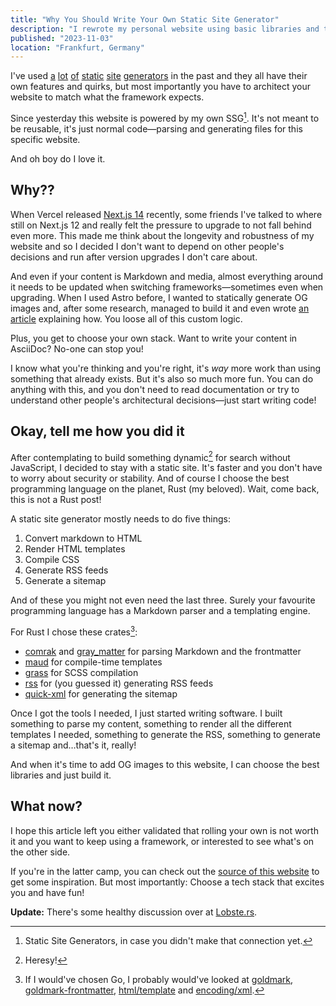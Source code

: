 ```yaml
---
title: "Why You Should Write Your Own Static Site Generator"
description: "I rewrote my personal website using basic libraries and the flexibility is incredible."
published: "2023-11-03"
location: "Frankfurt, Germany"
---
```


I've used [a](https://jekyllrb.com) [lot](https://gohugo.io) 
[of](https://www.11ty.dev) [static](https://www.getzola.org) 
[site](https://nextjs.org) [generators](https://astro.build) in the past and 
they all have their own features and quirks, but most importantly you have to
architect your website to match what the framework expects.

Since yesterday this website is powered by my own SSG[^1].
It's not meant to be reusable, it's just normal code—parsing and generating 
files for this specific website.

And oh boy do I love it.

<!-- more -->

## Why??

When Vercel released [Next.js 14](https://nextjs.org/blog/next-14) recently, 
some friends I've talked to where still on Next.js 12 and really felt the 
pressure to upgrade to not fall behind even more.
This made me think about the longevity and robustness of my website and so I 
decided I don't want to depend on other people's decisions and run after version
upgrades I don't care about.

And even if your content is Markdown and media, almost everything around it
needs to be updated when switching frameworks—sometimes even when upgrading.
When I used Astro before, I wanted to statically generate OG images and, after 
some research, managed to build it and even wrote
[an article](/articles/static-og-images-in-astro) explaining how. 
You loose all of this custom logic.

Plus, you get to choose your own stack. 
Want to write your content in AsciiDoc? No-one can stop you!

I know what you're thinking and you're right, it's _way_ more work than using 
something that already exists.
But it's also so much more fun.
You can do anything with this, and you don't need to read documentation or try
to understand other people's architectural decisions—just start writing code!

## Okay, tell me how you did it

After contemplating to build something dynamic[^2] for search without 
JavaScript, I decided to stay with a static site. 
It's faster and you don't have to worry about security or stability.
And of course I choose the best programming language on the planet, Rust (my 
beloved). 
Wait, come back, this is not a Rust post!

A static site generator mostly needs to do five things:

1. Convert markdown to HTML
1. Render HTML templates
1. Compile CSS
1. Generate RSS feeds
1. Generate a sitemap

And of these you might not even need the last three.
Surely your favourite programming language has a Markdown parser and a 
templating engine.

For Rust I chose these crates[^3]:

- [comrak](https://crates.io/crates/comrak) and [gray_matter](https://crates.io/crates/gray_matter) for parsing Markdown and the frontmatter
- [maud](https://maud.lambda.xyz) for compile-time templates
- [grass](https://crates.io/crates/grass) for SCSS compilation
- [rss](https://crates.io/crates/rss) for (you guessed it) generating RSS feeds
- [quick-xml](https://crates.io/crates/quick-xml) for generating the sitemap

Once I got the tools I needed, I just started writing software.
I built something to parse my content, something to render all the different 
templates I needed, something to generate the RSS, something to generate a 
sitemap and…that's it, really!

And when it's time to add OG images to this website, I can choose the best
libraries and just build it.

## What now?

I hope this article left you either validated that rolling your own is not worth 
it and you want to keep using a framework, or interested to see what's on the 
other side.

If you're in the latter camp, you can check out the 
[source of this website](https://github.com/bahlo/arne.me) to get some 
inspiration.
But most importantly: Choose a tech stack that excites you and have fun!

**Update:** There's some healthy discussion over at
[Lobste.rs](https://lobste.rs/s/5hf7qf/why_you_should_write_your_own_static_site).

[^1]: Static Site Generators, in case you didn't make that connection yet.
[^2]: Heresy!
[^3]: If I would've chosen Go, I probably would've looked at [goldmark](https://github.com/yuin/goldmark), [goldmark-frontmatter](https://github.com/abhinav/goldmark-frontmatter), [html/template](https://pkg.go.dev/html/template) and [encoding/xml](https://pkg.go.dev/encoding/xml).
